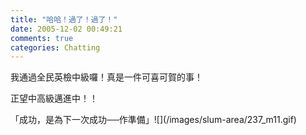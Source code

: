 ```yaml
---
title: "哈哈！過了！過了！"
date: 2005-12-02 00:49:21
comments: true
categories: Chatting
---
```

<p>我通過全民英檢中級囉！真是一件可喜可賀的事！</p><p>正望中高級邁進中！！</p><p>「成功，是為下一次成功──作準備」![](/images/slum-area/237_m11.gif)</p>

